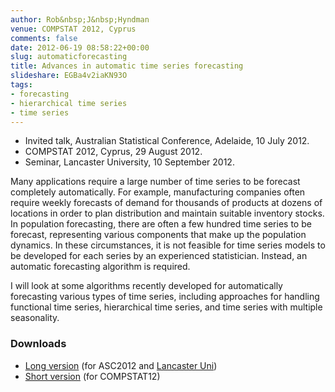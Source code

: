 ```yaml
---
author: Rob&nbsp;J&nbsp;Hyndman
venue: COMPSTAT 2012, Cyprus
comments: false
date: 2012-06-19 08:58:22+00:00
slug: automaticforecasting
title: Advances in automatic time series forecasting
slideshare: EGBa4v2iaKN93O
tags:
- forecasting
- hierarchical time series
- time series
---
```


+ Invited talk, Australian Statistical Conference, Adelaide, 10 July 2012.
+ COMPSTAT 2012, Cyprus, 29 August 2012.
+ Seminar, Lancaster University, 10 September 2012.

Many applications require a large number of time series to be forecast completely automatically. For example, manufacturing companies often require weekly forecasts of demand for thousands of products at dozens of locations in order to plan distribution and maintain suitable inventory stocks. In population forecasting, there are often a few hundred time series to be forecast, representing various components that make up the population dynamics. In these circumstances, it is not feasible for time series models to be developed for each series by an experienced statistician. Instead, an automatic forecasting algorithm is required.

I will look at some algorithms recently developed for automatically forecasting various types of time series, including approaches for handling functional time series, hierarchical time series, and time series with multiple seasonality.

### Downloads

  * [Long version](/talks/ASC2012_RobJHyndman.pdf) (for ASC2012 and [Lancaster Uni](http://www.stor-i.lancs.ac.uk/))
  * [Short version](/talks/COMPSTAT12.pdf) (for COMPSTAT12)
